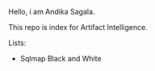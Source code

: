 Hello, i am Andika Sagala.

This repo is index for Artifact Intelligence.

Lists:

- Sqlmap Black and White
